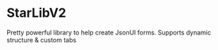 # StarLibV2
Pretty powerful library to help create JsonUI forms. Supports dynamic structure & custom tabs
